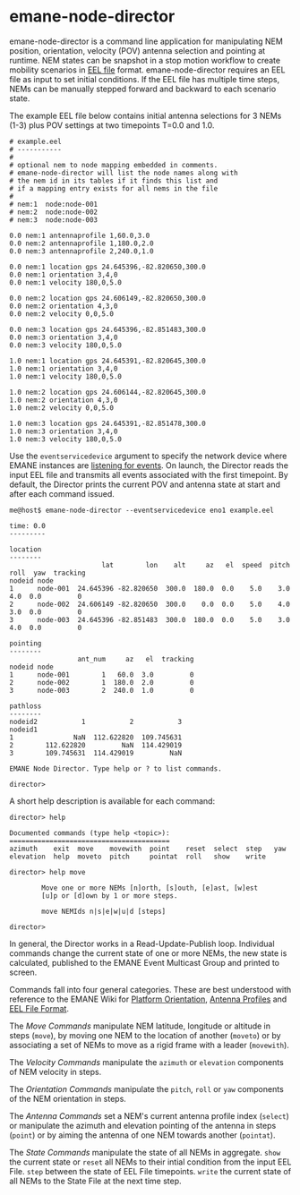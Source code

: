 emane-node-director
==

emane-node-director is a command line application for manipulating NEM
position, orientation, velocity (POV) antenna selection and
pointing at runtime. NEM states can be snapshot in a stop motion
workflow to create mobility scenarios in [EEL file](https://github.com/adjacentlink/emane/wiki/EEL-Generator)
format. emane-node-director requires an EEL file as input to set
initial conditions. If the EEL file has multiple time steps, NEMs can be
manually stepped forward and backward to each scenario state.

The example EEL file below contains initial antenna selections for 3
NEMs (1-3) plus POV settings at two timepoints T=0.0 and 1.0.

```
# example.eel
# -----------
#
# optional nem to node mapping embedded in comments.
# emane-node-director will list the node names along with
# the nem id in its tables if it finds this list and
# if a mapping entry exists for all nems in the file
#
# nem:1  node:node-001
# nem:2  node:node-002
# nem:3  node:node-003

0.0 nem:1 antennaprofile 1,60.0,3.0
0.0 nem:2 antennaprofile 1,180.0,2.0
0.0 nem:3 antennaprofile 2,240.0,1.0

0.0 nem:1 location gps 24.645396,-82.820650,300.0
0.0 nem:1 orientation 3,4,0
0.0 nem:1 velocity 180,0,5.0

0.0 nem:2 location gps 24.606149,-82.820650,300.0
0.0 nem:2 orientation 4,3,0
0.0 nem:2 velocity 0,0,5.0

0.0 nem:3 location gps 24.645396,-82.851483,300.0
0.0 nem:3 orientation 3,4,0
0.0 nem:3 velocity 180,0,5.0

1.0 nem:1 location gps 24.645391,-82.820645,300.0
1.0 nem:1 orientation 3,4,0
1.0 nem:1 velocity 180,0,5.0

1.0 nem:2 location gps 24.606144,-82.820645,300.0
1.0 nem:2 orientation 4,3,0
1.0 nem:2 velocity 0,0,5.0

1.0 nem:3 location gps 24.645391,-82.851478,300.0
1.0 nem:3 orientation 3,4,0
1.0 nem:3 velocity 180,0,5.0
```

Use the `eventservicedevice` argument to specify the network
device where EMANE instances are [listening for events](https://github.com/adjacentlink/emane/wiki/Configuring-the-Emulator#eventservicedevice). On launch, the
Director reads the input EEL file and transmits all events
associated with the first timepoint. By default, the Director
prints the current POV and antenna state at start and after
each command issued.

```
me@host$ emane-node-director --eventservicedevice eno1 example.eel

time: 0.0
---------

location
--------
                       lat        lon    alt     az   el  speed  pitch  roll  yaw  tracking
nodeid node
1      node-001  24.645396 -82.820650  300.0  180.0  0.0    5.0    3.0   4.0  0.0         0
2      node-002  24.606149 -82.820650  300.0    0.0  0.0    5.0    4.0   3.0  0.0         0
3      node-003  24.645396 -82.851483  300.0  180.0  0.0    5.0    3.0   4.0  0.0         0

pointing
--------
                 ant_num     az   el  tracking
nodeid node
1      node-001        1   60.0  3.0         0
2      node-002        1  180.0  2.0         0
3      node-003        2  240.0  1.0         0

pathloss
--------
nodeid2           1           2           3
nodeid1
1               NaN  112.622820  109.745631
2        112.622820         NaN  114.429019
3        109.745631  114.429019         NaN

EMANE Node Director. Type help or ? to list commands.

director>
```

A short help description is available for each command:

```
director> help

Documented commands (type help <topic>):
========================================
azimuth    exit  move    movewith  point    reset  select  step   yaw
elevation  help  moveto  pitch     pointat  roll   show    write

director> help move

        Move one or more NEMs [n]orth, [s]outh, [e]ast, [w]est
        [u]p or [d]own by 1 or more steps.

        move NEMIds n|s|e|w|u|d [steps]

director>
```


In general, the Director works in a Read-Update-Publish
loop. Individual commands change the current state of one or more NEMs, the
new state is calculated, published to the EMANE Event Multicast Group
and printed to screen.

Commands fall into four general categories. These are best understood
with reference to the EMANE Wiki for [Platform Orientation](https://github.com/adjacentlink/emane/wiki/Platform-Orientation), [Antenna Profiles](https://github.com/adjacentlink/emane/wiki/Antenna-Profile) and [EEL File Format](https://github.com/adjacentlink/emane/wiki/EEL-Generator).

The *Move Commands* manipulate NEM latitude, longitude or altitude in
steps (`move`), by moving one NEM to the location of another (`moveto`) or by associating
a set of NEMs to move as a rigid frame with a leader (`movewith`).

The *Velocity Commands* manipulate the `azimuth` or `elevation` components of
NEM velocity in steps.

The *Orientation Commands* manipulate the `pitch`, `roll` or `yaw` components
of the NEM orientation in steps.

The *Antenna Commands* set a NEM's current antenna profile index (`select`)
or manipulate the azimuth and elevation pointing of the antenna in steps
(`point`) or by aiming the antenna of one NEM towards another (`pointat`).

The *State Commands* manipulate the state of all NEMs in
aggregate. `show` the current state or `reset` all NEMs to their
intial condition from the input EEL File. `step` between the state
of EEL File timepoints. `write` the current state of all NEMs to
the State File at the next time step.

